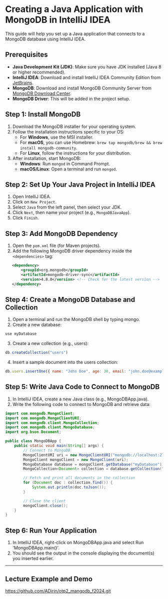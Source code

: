 # Creating a Java Application with MongoDB in IntelliJ IDEA

This guide will help you set up a Java application that connects to a MongoDB database using IntelliJ IDEA.

## Prerequisites

- **Java Development Kit (JDK)**: Make sure you have JDK installed (Java 8 or higher recommended).
- **IntelliJ IDEA**: Download and install IntelliJ IDEA Community Edition from [JetBrains](https://www.jetbrains.com/idea/download/).
- **MongoDB**: Download and install MongoDB Community Server from [MongoDB Download Center](https://www.mongodb.com/try/download/community).
- **MongoDB Driver**: This will be added in the project setup.

## Step 1: Install MongoDB

1. Download the MongoDB installer for your operating system.
2. Follow the installation instructions specific to your OS:
   - For **Windows**, use the MSI installer.
   - For **macOS**, you can use Homebrew: `brew tap mongodb/brew && brew install mongodb-community`.
   - For **Linux**, follow the instructions for your distribution.
3. After installation, start MongoDB:
   - **Windows**: Run `mongod` in Command Prompt.
   - **macOS/Linux**: Open a terminal and run `mongod`.

## Step 2: Set Up Your Java Project in IntelliJ IDEA

1. Open IntelliJ IDEA.
2. Click on `New Project`.
3. Select `Java` from the left panel, then select your JDK.
4. Click `Next`, then name your project (e.g., `MongoDBJavaApp`).
5. Click `Finish`.

## Step 3: Add MongoDB Dependency

1. Open the `pom.xml` file (for Maven projects).
2. Add the following MongoDB driver dependency inside the `<dependencies>` tag:

```xml
   <dependency>
       <groupId>org.mongodb</groupId>
       <artifactId>mongodb-driver-sync</artifactId>
       <version>4.8.0</version> <!-- Check for the latest version -->
   </dependency>
```
## Step 4: Create a MongoDB Database and Collection
1. Open a terminal and run the MongoDB shell by typing mongo.
2. Create a new database:

```javascript
use myDatabase

```
3. Create a new collection (e.g., users):
```javascript
db.createCollection("users")

```
4. Insert a sample document into the users collection:
```javascript
db.users.insertOne({ name: "John Doe", age: 30, email: "john.doe@example.com" })
```
## Step 5: Write Java Code to Connect to MongoDB
1. In IntelliJ IDEA, create a new Java class (e.g., MongoDBApp.java).
2. Write the following code to connect to MongoDB and retrieve data:

```java
import com.mongodb.MongoClient;
import com.mongodb.MongoClientURI;
import com.mongodb.client.MongoCollection;
import com.mongodb.client.MongoDatabase;
import org.bson.Document;

public class MongoDBApp {
    public static void main(String[] args) {
        // Connect to MongoDB
        MongoClientURI uri = new MongoClientURI("mongodb://localhost:27017");
        MongoClient mongoClient = new MongoClient(uri);
        MongoDatabase database = mongoClient.getDatabase("myDatabase");
        MongoCollection<Document> collection = database.getCollection("users");

        // Fetch and print all documents in the collection
        for (Document doc : collection.find()) {
            System.out.println(doc.toJson());
        }

        // Close the client
        mongoClient.close();
    }
}

```
## Step 6: Run Your Application
1. In IntelliJ IDEA, right-click on MongoDBApp.java and select Run 'MongoDBApp.main()'.
2. You should see the output in the console displaying the document(s) you inserted earlier.


----------------------------------

## Lecture Example and Demo

https://github.com/ADirin/otp2_mangodb_f2024.git
